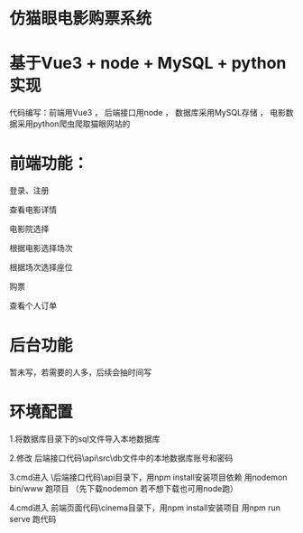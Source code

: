 # 仿猫眼电影购票系统 

# 基于Vue3 + node + MySQL + python 实现

代码编写：前端用Vue3 ， 后端接口用node ， 数据库采用MySQL存储 ， 电影数据采用python爬虫爬取猫眼网站的

# 前端功能：
登录、注册

查看电影详情

电影院选择

根据电影选择场次

根据场次选择座位

购票

查看个人订单

# 后台功能

暂未写，若需要的人多，后续会抽时间写

# 环境配置

1.将数据库目录下的sql文件导入本地数据库

2.修改 后端接口代码\api\src\db文件中的本地数据库账号和密码
   
3.cmd进入 \后端接口代码\api目录下，用npm install安装项目依赖  用nodemon bin/www 跑项目 （先下载nodemon 若不想下载也可用node跑）

4.cmd进入 前端页面代码\cinema目录下，用npm install安装项目  用npm run serve 跑代码


